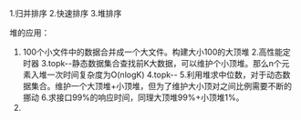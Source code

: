 1.归并排序
2.快速排序
3.堆排序

堆的应用：
1. 100个小文件中的数据合并成一个大文件。构建大小100的大顶堆
2.高性能定时器
3.topk--静态数据集合查找前K大数据，可以维护个小顶堆。那么n个元素入堆一次时间复杂度为O(nlogK)
4.topk--
5.利用堆求中位数，对于动态数据集合。维护一个大顶堆+小顶堆，但为了维护大小顶对之间比例需要不断的挪动
6.求接口99%的响应时间，同理大顶堆99%+小顶堆1%。
7.
